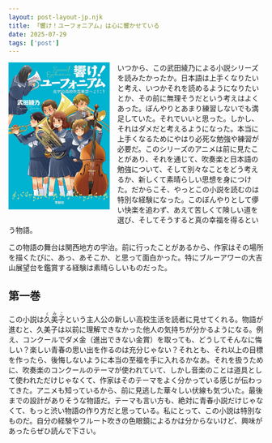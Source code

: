 ```yaml
---
layout: post-layout-jp.njk 
title: 「響け！ユーフォニアム」は心に響かせている
date: 2025-07-29
tags: ['post']
---
```

<img alt="表紙" width="200" align="left" style="margin: 0 15px 15px 0;" src="/images/covers/hibike-euphonium.jpg"/>

いつから、この武田綾乃による小説シリーズを読みたかったか。日本語は上手くなりたいと考え、いつかそれを読めるようになりたいとか、その前に無理そうだという考えはよくあった。ぼんやりとあまり練習しないでも満足していた。それでいいと思った。しかし、それはダメだと考えるようになった。本当に上手くなるためにやはり必死な勉強や練習が必要だ。このシリーズのアニメは前に見たことがあり、それを通じて、吹奏楽と日本語の勉強について、そして別々なことをどう考えるか、新しくて素晴らしい思想を身につけた。だからこそ、やっとこの小説を読むのは特別な経験になった。このぼんやりとして儚い快楽を追わず、あえて苦しくて険しい道を選び、そしてそうすると真の幸福を得るという物語。

この物語の舞台は関西地方の宇治。前に行ったことがあるから、作家はその場所を描くたびに、あっ、あそこか、と思って面白かった。特にブルーアワーの大吉山展望台を鑑賞する経験は素晴らしいものだった。

## 第一巻

この小説は<ruby>久美子<rt>くみこ</rt></ruby>という主人公の新しい高校生活を読者に見せてくれる。物語が進むと、久美子は以前に理解できなかった他人の気持ちが分かるようになる。例え、コンクールでダメ金（進出できない金賞）を取っても、どうしてそんなに悔しい？楽しい青春の思い出を作るのは充分じゃない？それとも、それ以上の目標を作ったら、後悔しないように本当の至福を手に入れるかなあ。それを扱うために、吹奏楽のコンクールのテーマが使われていて、しかし音楽のことは道具として使われただけじゃなくて、作家はそのテーマをよく分かっている感じが伝わってきた。アニメも知っているから、前に見逃した華々しい伏線も気づいた。最後までの設計がありそうな物語だ。テーマも言い方も、絶対に青春小説だけじゃなくて、もっと渋い物語の作り方だと思っている。私にとって、この小説は特別なものだ。自分の経験やフルート吹きの色眼鏡によるかは分からないけど、興味があったらぜひ読んで下さい。
